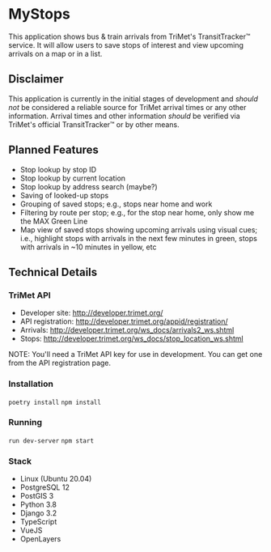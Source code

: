 # MyStops

This application shows bus & train arrivals from TriMet's
TransitTracker™ service. It will allow users to save stops of interest
and view upcoming arrivals on a map or in a list.

## Disclaimer

This application is currently in the initial stages of development and
_should not_ be considered a reliable source for TriMet arrival times or
any other information. Arrival times and other information _should_ be
verified via TriMet's official TransitTracker™ or by other means.

## Planned Features

* Stop lookup by stop ID
* Stop lookup by current location
* Stop lookup by address search (maybe?)
* Saving of looked-up stops
* Grouping of saved stops; e.g., stops near home and work
* Filtering by route per stop; e.g., for the stop near home, only show
  me the MAX Green Line
* Map view of saved stops showing upcoming arrivals using visual cues;
  i.e., highlight stops with arrivals in the next few minutes in green,
  stops with arrivals in ~10 minutes in yellow, etc

## Technical Details

### TriMet API

* Developer site: http://developer.trimet.org/
* API registration: http://developer.trimet.org/appid/registration/
* Arrivals: http://developer.trimet.org/ws_docs/arrivals2_ws.shtml
* Stops: http://developer.trimet.org/ws_docs/stop_location_ws.shtml

NOTE: You'll need a TriMet API key for use in development. You can get
one from the API registration page.

### Installation

`poetry install`
`npm install`

### Running

`run dev-server`
`npm start`

### Stack

* Linux (Ubuntu 20.04)
* PostgreSQL 12
* PostGIS 3
* Python 3.8
* Django 3.2
* TypeScript
* VueJS
* OpenLayers
